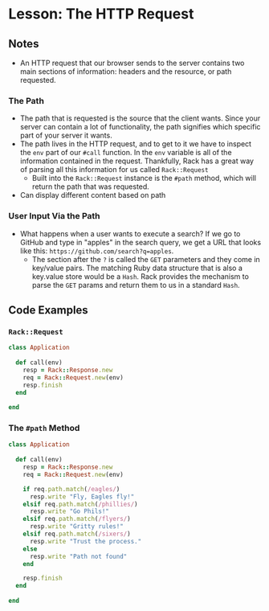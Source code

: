 # Lesson: The HTTP Request

## Notes

- An HTTP request that our browser sends to the server contains two main sections of information: headers and the resource, or path requested.

### The Path

- The path that is requested is the source that the client wants. Since your server can contain a lot of functionality, the path signifies which specific part of your server it wants.
- The path lives in the HTTP request, and to get to it we have to inspect the `env` part of our `#call` function. In the `env` variable is all of the information contained in the request. Thankfully, Rack has a great way of parsing all this information for us called `Rack::Request`
  - Built into the `Rack::Request` instance is the `#path` method, which will return the path that was requested.
- Can display different content based on path

### User Input Via the Path

- What happens when a user wants to execute a search? If we go to GitHub and type in "apples" in the search query, we get a URL that looks like this: `https://github.com/search?q=apples`.
  - The section after the `?` is called the `GET` parameters and they come in key/value pairs. The matching Ruby data structure that is also a key.value store would be a `Hash`. Rack provides the mechanism to parse the `GET` params and return them to us in a standard `Hash`.

## Code Examples

### `Rack::Request`

```ruby
class Application
  
  def call(env)
    resp = Rack::Response.new
    req = Rack::Request.new(env)
    resp.finish
  end
  
end
```

### The `#path` Method

```ruby
class Application
  
  def call(env)
    resp = Rack::Response.new
    req = Rack::Request.new(env)

    if req.path.match(/eagles/)
      resp.write "Fly, Eagles fly!"
    elsif req.path.match(/phillies/)
      resp.write "Go Phils!"
    elsif req.path.match(/flyers/)
      resp.write "Gritty rules!"
    elsif req.path.match(/sixers/)
      resp.write "Trust the process."
    else
      resp.write "Path not found"
    end

    resp.finish
  end
  
end
```
